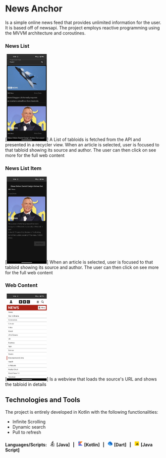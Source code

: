 
# News Anchor

Is a simple online news feed that provides unlimited information for the user. It is based off of newsapi.
The project employs reactive programming using the MVVM architecture and coroutines.

### News List
[<img src='https://github.com/lumu-daniel/news_anchor/blob/master/app/src/main/res/drawable/news_list.png' alt='Search for Pokemon' height='280'>]
A List of tabloids is fetched from the API and presented in a recycler view.
When an article is selected, user is focused to that tabloid showing its source and author.
The user can then click on see more for the full web content

### News List Item
[<img src='https://github.com/lumu-daniel/news_anchor/blob/master/app/src/main/res/drawable/sing_item.png' alt='Purchase Result Failed' height='280'>]
When an article is selected, user is focused to that tabloid showing its source and author.
The user can then click on see more for the full web content

### Web Content
[<img src='https://github.com/lumu-daniel/news_anchor/blob/master/app/src/main/res/drawable/single_item_web.png' alt='Purchase Result Failed' height='280'>]
Is a webview that loads the source's URL and shows the tabloid in details


## Technologies and Tools

The project is entirely developed in Kotlin with the following functionalities:
- Infinite Scrolling
- Dynamic search
- Pull to refresh

#### Languages/Scripts: &nbsp; [<img src='https://github.com/lumu-daniel/lumu-daniel/blob/main/assets/images/java.png' alt='Java' height='18'>](https://www.java.com/en/) [Java] &nbsp; | &nbsp; [<img src='https://github.com/lumu-daniel/lumu-daniel/blob/main/assets/images/kotlin.png' alt='TypeScript' height='18'>](https://kotlinlang.org/) [Kotlin] &nbsp; | &nbsp; [<img src='https://github.com/lumu-daniel/lumu-daniel/blob/main/assets/images/dart.png' alt='HTML5' height='18'>](https://dart.dev/) [Dart] &nbsp; | &nbsp; [<img src='https://github.com/lumu-daniel/lumu-daniel/blob/main/assets/images/javascript.gif' alt='Java Script' height='18'>](https://www.javascript.com/) [Java Script]
